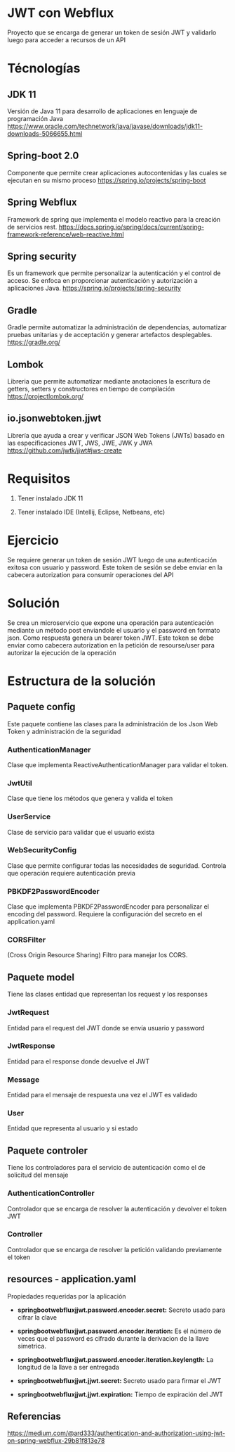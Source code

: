 # JWT con Webflux
Proyecto que se encarga de generar un token de sesión JWT y validarlo luego para acceder a recursos de un API

# Técnologías

## JDK 11
Versión de Java 11 para desarrollo de aplicaciones en lenguaje de programación Java https://www.oracle.com/technetwork/java/javase/downloads/jdk11-downloads-5066655.html

## Spring-boot 2.0
Componente que permite crear aplicaciones autocontenidas y las cuales se ejecutan en su mismo proceso
https://spring.io/projects/spring-boot

## Spring Webflux
Framework de spring que implementa el modelo reactivo para la creación de servicios rest. https://docs.spring.io/spring/docs/current/spring-framework-reference/web-reactive.html

## Spring security
Es un framework que permite personalizar la autenticación y el control de acceso. Se enfoca en proporcionar autenticación y autorización a aplicaciones Java.
https://spring.io/projects/spring-security

## Gradle
Gradle permite automatizar la administración de dependencias, automatizar pruebas unitarias y de acceptación y generar artefactos desplegables.
https://gradle.org/

## Lombok
Libreria que permite automatizar mediante anotaciones la escritura de getters, setters y constructores en tiempo de compilación https://projectlombok.org/

## io.jsonwebtoken.jjwt
Librería que ayuda a crear y verificar JSON Web Tokens (JWTs) basado en las especificaciones JWT, JWS, JWE, JWK y JWA
https://github.com/jwtk/jjwt#jws-create

# Requisitos

1. Tener instalado JDK 11

2. Tener instalado IDE (Intellij, Eclipse, Netbeans, etc)

# Ejercicio
Se requiere generar un token de sesión JWT luego de una autenticación exitosa con usuario y password. Este token de sesión se debe enviar en la cabecera autorization para consumir operaciones del API

# Solución
Se crea un microservicio que expone una operación para autenticación mediante un método post enviandole el usuario y el password en formato json. Como respuesta genera un bearer token JWT. Este token se debe enviar como cabecera autorization en la petición de resourse/user para autorizar la ejecución de la operación

# Estructura de la solución

## Paquete config
Este paquete contiene las clases para la administración de los Json Web Token y administración de la seguridad

### AuthenticationManager
Clase que implementa ReactiveAuthenticationManager  para validar el token.

### JwtUtil
Clase que tiene los métodos que genera y valida el token

### UserService
Clase de servicio para validar que el usuario exista

### WebSecurityConfig
Clase que permite configurar todas las necesidades de seguridad. Controla que operación requiere autenticación previa

### PBKDF2PasswordEncoder
Clase que implementa PBKDF2PasswordEncoder para personalizar el encoding del password. Requiere la configuración del secreto en el application.yaml

### CORSFilter
(Cross Origin Resource Sharing) Filtro para manejar los CORS.

## Paquete model
Tiene las clases entidad que representan los request y los responses

### JwtRequest
Entidad para el request del JWT donde se envía usuario y password

### JwtResponse
Entidad para el response donde devuelve el JWT

### Message
Entidad para el mensaje de respuesta una vez el JWT es validado

### User
Entidad que representa al usuario y si estado

## Paquete controler
Tiene los controladores para el servicio de autenticación como el de solicitud del mensaje

### AuthenticationController
Controlador que se encarga de resolver la autenticación y devolver  el token JWT

### Controller
Controlador que se encarga de resolver la petición validando previamente el token

## resources - application.yaml
Propiedades requeridas por la aplicación

- **springbootwebfluxjjwt.password.encoder.secret:** Secreto usado para cifrar la clave
- **springbootwebfluxjjwt.password.encoder.iteration:** Es el número de veces que el password es cifrado durante la derivacion de la llave simetrica. 
- **springbootwebfluxjjwt.password.encoder.iteration.keylength:** La longitud de la llave a ser entregada

- **springbootwebfluxjjwt.jjwt.secret:** Secreto usado para firmar el JWT
- **springbootwebfluxjjwt.jjwt.expiration:** Tiempo de expiración del JWT

## Referencias
https://medium.com/@ard333/authentication-and-authorization-using-jwt-on-spring-webflux-29b81f813e78
